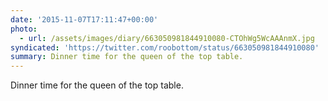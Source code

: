 ```yaml
---
date: '2015-11-07T17:11:47+00:00'
photo:
  - url: /assets/images/diary/663050981844910080-CTOhWg5WcAAAnmX.jpg
syndicated: 'https://twitter.com/roobottom/status/663050981844910080'
summary: Dinner time for the queen of the top table.
---
```

Dinner time for the queen of the top table. 
